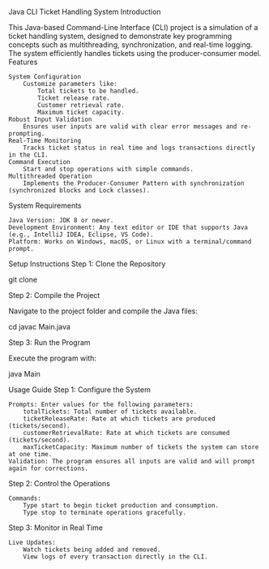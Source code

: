 Java CLI Ticket Handling System
Introduction

This Java-based Command-Line Interface (CLI) project is a simulation of a ticket handling system, designed to demonstrate key programming concepts such as multithreading, synchronization, and real-time logging. The system efficiently handles tickets using the producer-consumer model.
Features

    System Configuration
        Customize parameters like:
            Total tickets to be handled.
            Ticket release rate.
            Customer retrieval rate.
            Maximum ticket capacity.
    Robust Input Validation
        Ensures user inputs are valid with clear error messages and re-prompting.
    Real-Time Monitoring
        Tracks ticket status in real time and logs transactions directly in the CLI.
    Command Execution
        Start and stop operations with simple commands.
    Multithreaded Operation
        Implements the Producer-Consumer Pattern with synchronization (synchronized blocks and Lock classes).

System Requirements

    Java Version: JDK 8 or newer.
    Development Environment: Any text editor or IDE that supports Java (e.g., IntelliJ IDEA, Eclipse, VS Code).
    Platform: Works on Windows, macOS, or Linux with a terminal/command prompt.

Setup Instructions
Step 1: Clone the Repository

git clone <repository-url>

Step 2: Compile the Project

Navigate to the project folder and compile the Java files:

cd <project-directory>
javac Main.java

Step 3: Run the Program

Execute the program with:

java Main

Usage Guide
Step 1: Configure the System

    Prompts: Enter values for the following parameters:
        totalTickets: Total number of tickets available.
        ticketReleaseRate: Rate at which tickets are produced (tickets/second).
        customerRetrievalRate: Rate at which tickets are consumed (tickets/second).
        maxTicketCapacity: Maximum number of tickets the system can store at one time.
    Validation: The program ensures all inputs are valid and will prompt again for corrections.

Step 2: Control the Operations

    Commands:
        Type start to begin ticket production and consumption.
        Type stop to terminate operations gracefully.

Step 3: Monitor in Real Time

    Live Updates:
        Watch tickets being added and removed.
        View logs of every transaction directly in the CLI.
